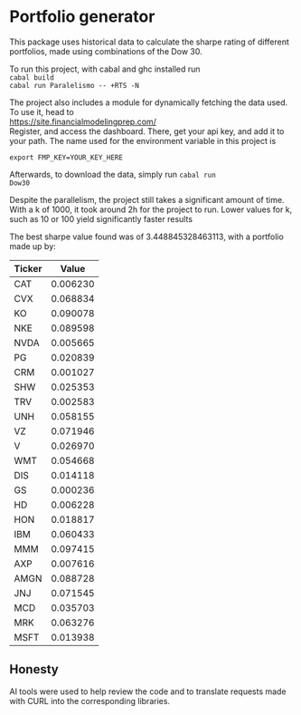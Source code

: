 # Portfolio generator

This package uses historical data to calculate the sharpe rating of different portfolios, made using combinations of the Dow 30.

To run this project, with cabal and ghc installed run  
<code>cabal build</code>  
<code>cabal run Paralelismo -- +RTS -N</code> 

The project also includes a module for dynamically fetching the data used. To use it, head to  
https://site.financialmodelingprep.com/  
Register, and access the dashboard. There, get your api key, and add it to your path. The name used for the environment variable in this project is 

<code>export FMP_KEY=YOUR_KEY_HERE </code>  

Afterwards, to download the data, simply run 
<code>cabal run Dow30</code>  



Despite the parallelism, the project still takes a significant amount of time. With a k of 1000, it took around 2h for the project to run.
Lower values for k, such as 10 or 100 yield significantly faster results

The best sharpe value found was of 3.448845328463113, with a portfolio made up by:

| Ticker | Value    |
| ------ | -------- |
| CAT    | 0.006230 |
| CVX    | 0.068834 |
| KO     | 0.090078 |
| NKE    | 0.089598 |
| NVDA   | 0.005665 |
| PG     | 0.020839 |
| CRM    | 0.001027 |
| SHW    | 0.025353 |
| TRV    | 0.002583 |
| UNH    | 0.058155 |
| VZ     | 0.071946 |
| V      | 0.026970 |
| WMT    | 0.054668 |
| DIS    | 0.014118 |
| GS     | 0.000236 |
| HD     | 0.006228 |
| HON    | 0.018817 |
| IBM    | 0.060433 |
| MMM    | 0.097415 |
| AXP    | 0.007616 |
| AMGN   | 0.088728 |
| JNJ    | 0.071545 |
| MCD    | 0.035703 |
| MRK    | 0.063276 |
| MSFT   | 0.013938 |

## Honesty
AI tools were used to help review the code and to translate requests made with CURL into the corresponding libraries.
